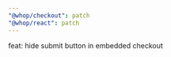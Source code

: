 ```yaml
---
"@whop/checkout": patch
"@whop/react": patch
---
```


feat: hide submit button in embedded checkout
